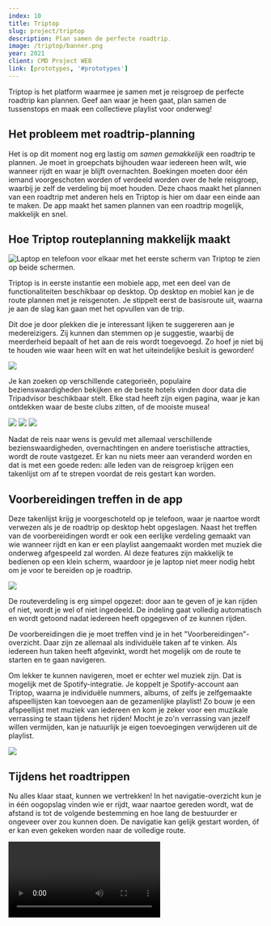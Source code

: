 ```yaml
---
index: 10
title: Triptop
slug: project/triptop
description: Plan samen de perfecte roadtrip.
image: /triptop/banner.png
year: 2021
client: CMD Project WEB
link: [prototypes, '#prototypes']
---
```


<script>
  import Image from '$lib/components/atoms/Image.svelte'
  import Video from '$lib/components/atoms/Video.svelte'
</script>

Triptop is het platform waarmee je samen met je reisgroep de perfecte roadtrip kan plannen. Geef aan waar je heen gaat, plan samen de tussenstops en maak een collectieve playlist voor onderweg!

## Het probleem met roadtrip-planning

Het is op dit moment nog erg lastig om _samen gemakkelijk_ een roadtrip te plannen. Je moet in groepchats bijhouden waar iedereen heen wilt, wie wanneer rijdt en waar je blijft overnachten. Boekingen moeten door één iemand voorgeschoten worden of verdeeld worden over de hele reisgroep, waarbij je zelf de verdeling bij moet houden. Deze chaos maakt het plannen van een roadtrip met anderen hels en Triptop is hier om daar een einde aan te maken. De app maakt het samen plannen van een roadtrip mogelijk, makkelijk en snel.

## Hoe Triptop routeplanning makkelijk maakt

<Image lazy src="/triptop/multi-device.jpg" format="inline" alt="Laptop en telefoon voor elkaar met het eerste scherm van Triptop te zien op beide schermen." />

Triptop is in eerste instantie een mobiele app, met een deel van de functionaliteiten beschikbaar op desktop. Op desktop en mobiel kan je de route plannen met je reisgenoten. Je stippelt eerst de basisroute uit, waarna je aan de slag kan gaan met het opvullen van de trip.

Dit doe je door plekken die je interessant lijken te suggereren aan je medereizigers. Zij kunnen dan stemmen op je suggestie, waarbij de meerderheid bepaalt of het aan de reis wordt toegevoegd. Zo hoef je niet bij te houden wie waar heen wilt en wat het uiteindelijke besluit is geworden!

<Image lazy src="/triptop/onboarding.jpg" format="caption" caption="De onboarding maakt reisplanning voor iedereen makkelijk." />

Je kan zoeken op verschillende categorieën, populaire bezienswaardigheden bekijken en de beste hotels vinden door data die Tripadvisor beschikbaar stelt. Elke stad heeft zijn eigen pagina, waar je kan ontdekken waar de beste clubs zitten, of de mooiste musea!

<Image lazy src="/triptop/search.jpg" format="inline" />
<Image lazy src="/triptop/city.jpg" format="inline" />
<Image lazy src="/triptop/hotel.jpg" format="caption" caption="Je kan veel veschillende soorten plekken suggereren, zoals dit hotel in Hamburg!" />

Nadat de reis naar wens is gevuld met allemaal verschillende bezienswaardigheden, overnachtingen en andere toeristische attracties, wordt de route vastgezet. Er kan nu niets meer aan veranderd worden en dat is met een goede reden: alle leden van de reisgroep krijgen een takenlijst om af te strepen voordat de reis gestart kan worden.

## Voorbereidingen treffen in de app

Deze takenlijst krijg je voorgeschoteld op je telefoon, waar je naartoe wordt verwezen als je de roadtrip op desktop hebt opgeslagen. Naast het treffen van de voorbereidingen wordt er ook een eerlijke verdeling gemaakt van wie wanneer rijdt en kan er een playlist aangemaakt worden met muziek die onderweg afgespeeld zal worden. Al deze features zijn makkelijk te bedienen op een klein scherm, waardoor je je laptop niet meer nodig hebt om je voor te bereiden op je roadtrip.

<Image lazy src="/triptop/preparations.jpg" format="caption" caption="De mobiele versie van Triptop maakt het voorbereiden op je roadtrip erg makkelijk." />

De routeverdeling is erg simpel opgezet: door aan te geven of je kan rijden of niet, wordt je wel of niet ingedeeld. De indeling gaat volledig automatisch en wordt getoond nadat iedereen heeft opgegeven of ze kunnen rijden.

De voorbereidingen die je moet treffen vind je in het "Voorbereidingen"-overzicht. Daar zijn ze allemaal als individuële taken af te vinken. Als iedereen hun taken heeft afgevinkt, wordt het mogelijk om de route te starten en te gaan navigeren.

Om lekker te kunnen navigeren, moet er echter wel muziek zijn. Dat is mogelijk met de Spotify-integratie. Je koppelt je Spotify-account aan Triptop, waarna je individuële nummers, albums, of zelfs je zelfgemaakte afspeellijsten kan toevoegen aan de gezamenlijke playlist! Zo bouw je een afspeellijst met muziek van iedereen en kom je zeker voor een muzikale verrassing te staan tijdens het rijden! Mocht je zo'n verrassing van jezelf willen vermijden, kan je natuurlijk je eigen toevoegingen verwijderen uit de playlist.

<Image lazy src="/triptop/playlist.jpg" format="caption" caption="Met de Spotify integratie kan je makkelijk nummers, albums of zelfs je eigen afspeellijsten toevoegen aan de playlist." />

## Tijdens het roadtrippen

Nu alles klaar staat, kunnen we vertrekken! In het navigatie-overzicht kun je in één oogopslag vinden wie er rijdt, waar naartoe gereden wordt, wat de afstand is tot de volgende bestemming en hoe lang de bestuurder er ongeveer over zou kunnen doen. De navigatie kan gelijk gestart worden, óf er kan even gekeken worden naar de volledige route.

<Video lazy src="/triptop/navigeren.mp4" format="caption" caption="Navigeren tijdens je roadtrip is nog nooit zo moeiteloos geweest." />

Het navigatie-scherm heeft wat vernuftige features: je kan makkelijk je muziek beheren met de Spotify app-integratie en met de Mapbox zoekfunctie kan gezocht worden naar het dichtstbijzijnde tankstation. De interface is net even wat groter opgezet, zodat je ook als bestuurder makkelijk de knoppen kan bedienen zonder al teveel moeite.

<Image lazy src="/triptop/navigation-gas-station.jpg" format="caption" caption="Tijdens het navigeren is het makkelijk om het dichtstbijzijnde tankstation te vinden." alt="iPhone in een ventilatie-houder in een auto met Triptop op het scherm." />

## De ideale oplossing

Triptop maakt samen op roadtrips gaan een stuk leuker en makkelijker door het plannen, voorbereiden en navigeren te stroomlijnen tot een soepel proces waar iedereen aan bij kan dragen. Hierdoor is het dé ideale reisgenoot voor je volgende roadtrip.

## Prototypes {#prototypes}

[Prototype voor mobiel](https://framer.com/share/Triptop--yA1ZJP7lLE8f6xCrZJc7/m0DDcPgo1)

[Prototype voor desktop](https://framer.com/share/Triptop--yA1ZJP7lLE8f6xCrZJc7/NJdM1UrYd)
